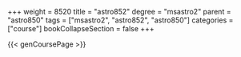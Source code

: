 +++
weight = 8520
title = "astro852"
degree = "msastro2"
parent = "astro850"
tags = ["msastro2", "astro852", "astro850"]
categories = ["course"]
bookCollapseSection = false
+++

{{< genCoursePage >}}
